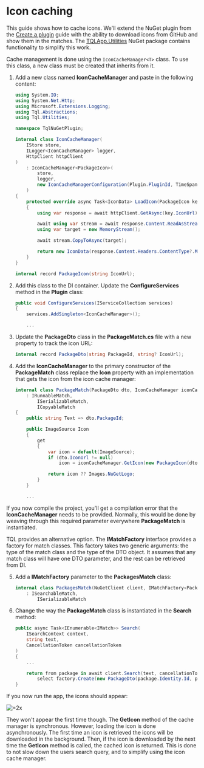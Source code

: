 # Icon caching

This guide shows how to cache icons. We'll extend the NuGet plugin from the
[Create a plugin](Create-a-plugin.md) guide with the ability to download icons
from GitHub and show them in the matches. The
[TQLApp.Utilities](https://www.nuget.org/packages/TQLApp.Utilities) NuGet
package contains functionality to simplify this work.

Cache management is done using the `IconCacheManager<T>` class. To use this
class, a new class must be created that inherits from it.

1. Add a new class named **IconCacheManager** and paste in the following
   content:

   ```cs
   using System.IO;
   using System.Net.Http;
   using Microsoft.Extensions.Logging;
   using Tql.Abstractions;
   using Tql.Utilities;
   
   namespace TqlNuGetPlugin;
   
   internal class IconCacheManager(
       IStore store,
       ILogger<IconCacheManager> logger,
       HttpClient httpClient
   )
       : IconCacheManager<PackageIcon>(
           store,
           logger,
           new IconCacheManagerConfiguration(Plugin.PluginId, TimeSpan.FromDays(1))
       )
   {
       protected override async Task<IconData> LoadIcon(PackageIcon key)
       {
           using var response = await httpClient.GetAsync(key.IconUrl);
   
           await using var stream = await response.Content.ReadAsStreamAsync();
           using var target = new MemoryStream();
   
           await stream.CopyToAsync(target);
   
           return new IconData(response.Content.Headers.ContentType?.MediaType, target.ToArray());
       }
   }
   
   internal record PackageIcon(string IconUrl);
   ```

2. Add this class to the DI container. Update the **ConfigureServices** method in the **Plugin** class:
   
   ```cs
   public void ConfigureServices(IServiceCollection services)
   {
       services.AddSingleton<IconCacheManager>();
   
       ...
   ```

3. Update the **PackageDto** class in the **PackageMatch.cs** file with a new property to track the icon URL:
   
   ```cs
   internal record PackageDto(string PackageId, string? IconUrl);
   ```

4. Add the **IconCacheManager** to the primary constructor of the **PackageMatch** class replace the **Icon** property with an implementation that gets the icon from the icon cache manager:
   
   ```cs
   internal class PackageMatch(PackageDto dto, IconCacheManager iconCacheManager)
       : IRunnableMatch,
           ISerializableMatch,
           ICopyableMatch
   {
       public string Text => dto.PackageId;

       public ImageSource Icon
       {
           get
           {
               var icon = default(ImageSource);
               if (dto.IconUrl != null)
                   icon = iconCacheManager.GetIcon(new PackageIcon(dto.IconUrl));
   
               return icon ?? Images.NuGetLogo;
           }
       }

       ...
   ```

If you now compile the project, you'll get a compilation error that the **IconCacheManager** needs to be provided. Normally, this would be done by weaving through this required parameter everywhere **PackageMatch** is instantiated.

TQL provides an alternative option. The **IMatchFactory** interface provides a factory for match classes. This factory takes two generic arguments: the type of the match class and the type of the DTO object. It assumes that any match class will have one DTO parameter, and the rest can be retrieved from DI.

5. Add a **IMatchFactory** parameter to the **PackagesMatch** class:
   
   ```cs
   internal class PackagesMatch(NuGetClient client, IMatchFactory<PackageMatch, PackageDto> factory)
       : ISearchableMatch,
           ISerializableMatch
   ```

6. Change the way the **PackageMatch** class is instantiated in the **Search** method:
   
   ```cs
   public async Task<IEnumerable<IMatch>> Search(
       ISearchContext context,
       string text,
       CancellationToken cancellationToken
   )
   {
       ...
   
       return from package in await client.Search(text, cancellationToken)
           select factory.Create(new PackageDto(package.Identity.Id, package.IconUrl?.ToString()));
   }
   ```

If you now run the app, the icons should appear:

![=2x](Package-match-icons.png)

They won't appear the first time though. The **GetIcon** method of the cache manager is synchronous. However, loading the icon is done asynchronously. The first time an icon is retrieved the icons will be downloaded in the background. Then, if the icon is downloaded by the next time the **GetIcon** method is called, the cached icon is returned. This is done to not slow down the users search query, and to simplify using the icon cache manager.